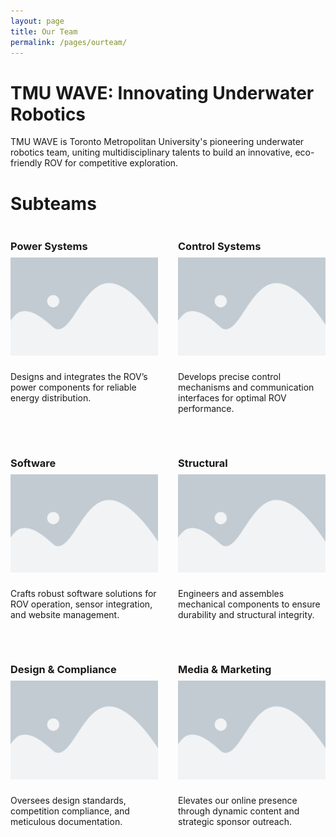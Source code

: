 ```yaml
---
layout: page
title: Our Team
permalink: /pages/ourteam/
---
```


# TMU WAVE: Innovating Underwater Robotics

TMU WAVE is Toronto Metropolitan University's pioneering underwater robotics team, uniting multidisciplinary talents to build an innovative, eco-friendly ROV for competitive exploration.


# Subteams

<div style="display: flex; flex-wrap: wrap; gap: 2rem;">

  <!-- Subteam 1 -->
  <div style="flex: 1 1 45%;">
    <h3 style="margin-bottom: 0.5rem;">Power Systems</h3>
    <img src="/images/placeholder.jpg" alt="Power Systems" style="max-width:100%; margin-bottom: 0.5rem;" />
    <p>Designs and integrates the ROV’s power components for reliable energy distribution.</p>
  </div>

  <!-- Subteam 2 -->
  <div style="flex: 1 1 45%;">
    <h3 style="margin-bottom: 0.5rem;">Control Systems</h3>
    <img src="/images/placeholder.jpg" alt="Control Systems" style="max-width:100%; margin-bottom: 0.5rem;" />
    <p>Develops precise control mechanisms and communication interfaces for optimal ROV performance.</p>
  </div>

  <!-- Subteam 3 -->
  <div style="flex: 1 1 45%;">
    <h3 style="margin-bottom: 0.5rem;">Software</h3>
    <img src="/images/placeholder.jpg" alt="Software" style="max-width:100%; margin-bottom: 0.5rem;" />
    <p>Crafts robust software solutions for ROV operation, sensor integration, and website management.</p>
  </div>

  <!-- Subteam 4 -->
  <div style="flex: 1 1 45%;">
    <h3 style="margin-bottom: 0.5rem;">Structural</h3>
    <img src="/images/placeholder.jpg" alt="Structural" style="max-width:100%; margin-bottom: 0.5rem;" />
    <p>Engineers and assembles mechanical components to ensure durability and structural integrity.</p>
  </div>

  <!-- Subteam 5 -->
  <div style="flex: 1 1 45%;">
    <h3 style="margin-bottom: 0.5rem;">Design & Compliance</h3>
    <img src="/images/placeholder.jpg" alt="Design & Compliance" style="max-width:100%; margin-bottom: 0.5rem;" />
    <p>Oversees design standards, competition compliance, and meticulous documentation.</p>
  </div>

  <!-- Subteam 6 -->
  <div style="flex: 1 1 45%;">
    <h3 style="margin-bottom: 0.5rem;">Media & Marketing</h3>
    <img src="/images/placeholder.jpg" alt="Media & Marketing" style="max-width:100%; margin-bottom: 0.5rem;" />
    <p>Elevates our online presence through dynamic content and strategic sponsor outreach.</p>
  </div>

</div>

